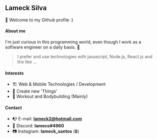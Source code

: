 ## Lameck Silva

👋 Welcome to my Github profile :)

#### About me
I'm just curious in this programming world, even though I work as a software engineer on a daily basis. 🤙

>I prefer and use technologies with javascript, Node.js, React.js and the like ...

#### Interests

- 🏗 Web & Mobile Technologies / Development ️
- 🔧 Create new 'Things'
- 💪 Workout and Bodybuilding (Mainly)

#### Contact

- 📭 E-mail: **lameck2@hotmail.com**
- 📲 Discord: **lameco#4960**
- 📷 Instagram: **lameck_santos** (🔒)

